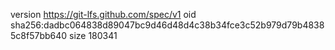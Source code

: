 version https://git-lfs.github.com/spec/v1
oid sha256:dadbc064838d89047bc9d46d48d4c38b34fce3c52b979d79b48385c8f57bb640
size 180341
